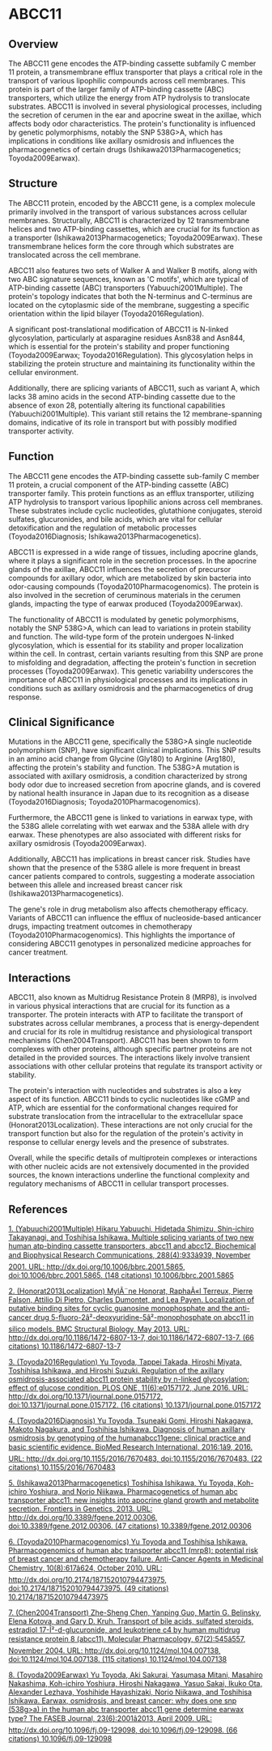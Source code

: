 # ABCC11

## Overview
The ABCC11 gene encodes the ATP-binding cassette subfamily C member 11 protein, a transmembrane efflux transporter that plays a critical role in the transport of various lipophilic compounds across cell membranes. This protein is part of the larger family of ATP-binding cassette (ABC) transporters, which utilize the energy from ATP hydrolysis to translocate substrates. ABCC11 is involved in several physiological processes, including the secretion of cerumen in the ear and apocrine sweat in the axillae, which affects body odor characteristics. The protein's functionality is influenced by genetic polymorphisms, notably the SNP 538G>A, which has implications in conditions like axillary osmidrosis and influences the pharmacogenetics of certain drugs (Ishikawa2013Pharmacogenetics; Toyoda2009Earwax).

## Structure
The ABCC11 protein, encoded by the ABCC11 gene, is a complex molecule primarily involved in the transport of various substances across cellular membranes. Structurally, ABCC11 is characterized by 12 transmembrane helices and two ATP-binding cassettes, which are crucial for its function as a transporter (Ishikawa2013Pharmacogenetics; Toyoda2009Earwax). These transmembrane helices form the core through which substrates are translocated across the cell membrane.

ABCC11 also features two sets of Walker A and Walker B motifs, along with two ABC signature sequences, known as 'C motifs', which are typical of ATP-binding cassette (ABC) transporters (Yabuuchi2001Multiple). The protein's topology indicates that both the N-terminus and C-terminus are located on the cytoplasmic side of the membrane, suggesting a specific orientation within the lipid bilayer (Toyoda2016Regulation).

A significant post-translational modification of ABCC11 is N-linked glycosylation, particularly at asparagine residues Asn838 and Asn844, which is essential for the protein's stability and proper functioning (Toyoda2009Earwax; Toyoda2016Regulation). This glycosylation helps in stabilizing the protein structure and maintaining its functionality within the cellular environment.

Additionally, there are splicing variants of ABCC11, such as variant A, which lacks 38 amino acids in the second ATP-binding cassette due to the absence of exon 28, potentially altering its functional capabilities (Yabuuchi2001Multiple). This variant still retains the 12 membrane-spanning domains, indicative of its role in transport but with possibly modified transporter activity.

## Function
The ABCC11 gene encodes the ATP-binding cassette sub-family C member 11 protein, a crucial component of the ATP-binding cassette (ABC) transporter family. This protein functions as an efflux transporter, utilizing ATP hydrolysis to transport various lipophilic anions across cell membranes. These substrates include cyclic nucleotides, glutathione conjugates, steroid sulfates, glucuronides, and bile acids, which are vital for cellular detoxification and the regulation of metabolic processes (Toyoda2016Diagnosis; Ishikawa2013Pharmacogenetics).

ABCC11 is expressed in a wide range of tissues, including apocrine glands, where it plays a significant role in the secretion processes. In the apocrine glands of the axillae, ABCC11 influences the secretion of precursor compounds for axillary odor, which are metabolized by skin bacteria into odor-causing compounds (Toyoda2010Pharmacogenomics). The protein is also involved in the secretion of ceruminous materials in the cerumen glands, impacting the type of earwax produced (Toyoda2009Earwax).

The functionality of ABCC11 is modulated by genetic polymorphisms, notably the SNP 538G>A, which can lead to variations in protein stability and function. The wild-type form of the protein undergoes N-linked glycosylation, which is essential for its stability and proper localization within the cell. In contrast, certain variants resulting from this SNP are prone to misfolding and degradation, affecting the protein's function in secretion processes (Toyoda2009Earwax). This genetic variability underscores the importance of ABCC11 in physiological processes and its implications in conditions such as axillary osmidrosis and the pharmacogenetics of drug response.

## Clinical Significance
Mutations in the ABCC11 gene, specifically the 538G>A single nucleotide polymorphism (SNP), have significant clinical implications. This SNP results in an amino acid change from Glycine (Gly180) to Arginine (Arg180), affecting the protein's stability and function. The 538G>A mutation is associated with axillary osmidrosis, a condition characterized by strong body odor due to increased secretion from apocrine glands, and is covered by national health insurance in Japan due to its recognition as a disease (Toyoda2016Diagnosis; Toyoda2010Pharmacogenomics).

Furthermore, the ABCC11 gene is linked to variations in earwax type, with the 538G allele correlating with wet earwax and the 538A allele with dry earwax. These phenotypes are also associated with different risks for axillary osmidrosis (Toyoda2009Earwax).

Additionally, ABCC11 has implications in breast cancer risk. Studies have shown that the presence of the 538G allele is more frequent in breast cancer patients compared to controls, suggesting a moderate association between this allele and increased breast cancer risk (Ishikawa2013Pharmacogenetics).

The gene's role in drug metabolism also affects chemotherapy efficacy. Variants of ABCC11 can influence the efflux of nucleoside-based anticancer drugs, impacting treatment outcomes in chemotherapy (Toyoda2010Pharmacogenomics). This highlights the importance of considering ABCC11 genotypes in personalized medicine approaches for cancer treatment.

## Interactions
ABCC11, also known as Multidrug Resistance Protein 8 (MRP8), is involved in various physical interactions that are crucial for its function as a transporter. The protein interacts with ATP to facilitate the transport of substrates across cellular membranes, a process that is energy-dependent and crucial for its role in multidrug resistance and physiological transport mechanisms (Chen2004Transport). ABCC11 has been shown to form complexes with other proteins, although specific partner proteins are not detailed in the provided sources. The interactions likely involve transient associations with other cellular proteins that regulate its transport activity or stability.

The protein's interaction with nucleotides and substrates is also a key aspect of its function. ABCC11 binds to cyclic nucleotides like cGMP and ATP, which are essential for the conformational changes required for substrate translocation from the intracellular to the extracellular space (Honorat2013Localization). These interactions are not only crucial for the transport function but also for the regulation of the protein's activity in response to cellular energy levels and the presence of substrates.

Overall, while the specific details of multiprotein complexes or interactions with other nucleic acids are not extensively documented in the provided sources, the known interactions underline the functional complexity and regulatory mechanisms of ABCC11 in cellular transport processes.


## References


[1. (Yabuuchi2001Multiple) Hikaru Yabuuchi, Hidetada Shimizu, Shin-ichiro Takayanagi, and Toshihisa Ishikawa. Multiple splicing variants of two new human atp-binding cassette transporters, abcc11 and abcc12. Biochemical and Biophysical Research Communications, 288(4):933â939, November 2001. URL: http://dx.doi.org/10.1006/bbrc.2001.5865, doi:10.1006/bbrc.2001.5865. (148 citations) 10.1006/bbrc.2001.5865](https://doi.org/10.1006/bbrc.2001.5865)

[2. (Honorat2013Localization) MylÃ¨ne Honorat, RaphaÃ«l Terreux, Pierre Falson, Attilio Di Pietro, Charles Dumontet, and Lea Payen. Localization of putative binding sites for cyclic guanosine monophosphate and the anti-cancer drug 5-fluoro-2â²-deoxyuridine-5â²-monophosphate on abcc11 in silico models. BMC Structural Biology, May 2013. URL: http://dx.doi.org/10.1186/1472-6807-13-7, doi:10.1186/1472-6807-13-7. (66 citations) 10.1186/1472-6807-13-7](https://doi.org/10.1186/1472-6807-13-7)

[3. (Toyoda2016Regulation) Yu Toyoda, Tappei Takada, Hiroshi Miyata, Toshihisa Ishikawa, and Hiroshi Suzuki. Regulation of the axillary osmidrosis-associated abcc11 protein stability by n-linked glycosylation: effect of glucose condition. PLOS ONE, 11(6):e0157172, June 2016. URL: http://dx.doi.org/10.1371/journal.pone.0157172, doi:10.1371/journal.pone.0157172. (16 citations) 10.1371/journal.pone.0157172](https://doi.org/10.1371/journal.pone.0157172)

[4. (Toyoda2016Diagnosis) Yu Toyoda, Tsuneaki Gomi, Hiroshi Nakagawa, Makoto Nagakura, and Toshihisa Ishikawa. Diagnosis of human axillary osmidrosis by genotyping of the humanabcc11gene: clinical practice and basic scientific evidence. BioMed Research International, 2016:1â9, 2016. URL: http://dx.doi.org/10.1155/2016/7670483, doi:10.1155/2016/7670483. (22 citations) 10.1155/2016/7670483](https://doi.org/10.1155/2016/7670483)

[5. (Ishikawa2013Pharmacogenetics) Toshihisa Ishikawa, Yu Toyoda, Koh-ichiro Yoshiura, and Norio Niikawa. Pharmacogenetics of human abc transporter abcc11: new insights into apocrine gland growth and metabolite secretion. Frontiers in Genetics, 2013. URL: http://dx.doi.org/10.3389/fgene.2012.00306, doi:10.3389/fgene.2012.00306. (47 citations) 10.3389/fgene.2012.00306](https://doi.org/10.3389/fgene.2012.00306)

[6. (Toyoda2010Pharmacogenomics) Yu Toyoda and Toshihisa Ishikawa. Pharmacogenomics of human abc transporter abcc11 (mrp8): potential risk of breast cancer and chemotherapy failure. Anti-Cancer Agents in Medicinal Chemistry, 10(8):617â624, October 2010. URL: http://dx.doi.org/10.2174/187152010794473975, doi:10.2174/187152010794473975. (49 citations) 10.2174/187152010794473975](https://doi.org/10.2174/187152010794473975)

[7. (Chen2004Transport) Zhe-Sheng Chen, Yanping Guo, Martin G. Belinsky, Elena Kotova, and Gary D. Kruh. Transport of bile acids, sulfated steroids, estradiol 17-Î²-d-glucuronide, and leukotriene c4 by human multidrug resistance protein 8 (abcc11). Molecular Pharmacology, 67(2):545â557, November 2004. URL: http://dx.doi.org/10.1124/mol.104.007138, doi:10.1124/mol.104.007138. (115 citations) 10.1124/mol.104.007138](https://doi.org/10.1124/mol.104.007138)

[8. (Toyoda2009Earwax) Yu Toyoda, Aki Sakurai, Yasumasa Mitani, Masahiro Nakashima, Koh-ichiro Yoshiura, Hiroshi Nakagawa, Yasuo Sakai, Ikuko Ota, Alexander Lezhava, Yoshihide Hayashizaki, Norio Niikawa, and Toshihisa Ishikawa. Earwax, osmidrosis, and breast cancer: why does one snp (538g&gt;a) in the human abc transporter abcc11 gene determine earwax type? The FASEB Journal, 23(6):2001â2013, April 2009. URL: http://dx.doi.org/10.1096/fj.09-129098, doi:10.1096/fj.09-129098. (66 citations) 10.1096/fj.09-129098](https://doi.org/10.1096/fj.09-129098)